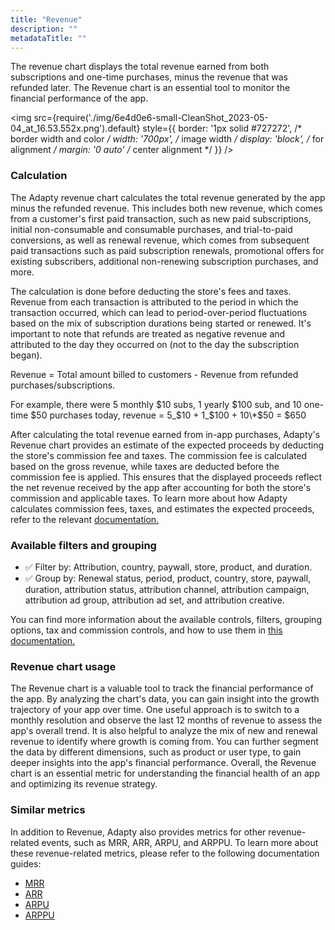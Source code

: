 ```yaml
---
title: "Revenue"
description: ""
metadataTitle: ""
---
```


The revenue chart displays the total revenue earned from both subscriptions and one-time purchases, minus the revenue that was refunded later. The Revenue chart is an essential tool to monitor the financial performance of the app.


<img
  src={require('./img/6e4d0e6-small-CleanShot_2023-05-04_at_16.53.552x.png').default}
  style={{
    border: '1px solid #727272', /* border width and color */
    width: '700px', /* image width */
    display: 'block', /* for alignment */
    margin: '0 auto' /* center alignment */
  }}
/>





### Calculation

The Adapty revenue chart calculates the total revenue generated by the app minus the refunded revenue. This includes both new revenue, which comes from a customer's first paid transaction, such as new paid subscriptions, initial non-consumable and consumable purchases, and trial-to-paid conversions, as well as renewal revenue, which comes from subsequent paid transactions such as paid subscription renewals, promotional offers for existing subscribers, additional non-renewing subscription purchases, and more.

The calculation is done before deducting the store's fees and taxes. Revenue from each transaction is attributed to the period in which the transaction occurred, which can lead to period-over-period fluctuations based on the mix of subscription durations being started or renewed. It's important to note that refunds are treated as negative revenue and attributed to the day they occurred on (not to the day the subscription began).

Revenue = Total amount billed to customers - Revenue from refunded purchases/subscriptions.

For example, there were 5 monthly $10 subs, 1 yearly $100 sub, and 10 one-time $50 purchases today,  
revenue = 5_$10 + 1_$100 + 10\*$50 = $650

After calculating the total revenue earned from in-app purchases, Adapty's Revenue chart provides an estimate of the expected proceeds by deducting the store's commission fee and taxes. The commission fee is calculated based on the gross revenue, while taxes are deducted before the commission fee is applied. This ensures that the displayed proceeds reflect the net revenue received by the app after accounting for both the store's commission and applicable taxes. To learn more about how Adapty calculates commission fees, taxes, and estimates the expected proceeds, refer to the relevant [documentation.](https://docs.adapty.io/docs/controls-filters-grouping-compare-proceeds#store-commission-and-taxes)

### Available filters and grouping

- ✅ Filter by: Attribution, country, paywall, store, product, and duration. 
- ✅ Group by: Renewal status, period, product, country, store, paywall, duration, attribution status, attribution channel, attribution campaign, attribution ad group, attribution ad set, and attribution creative. 

You can find more information about the available controls, filters, grouping options, tax and commission controls, and how to use them in [this documentation.](https://docs.adapty.io/docs/controls-filters-grouping-compare-proceeds)

### Revenue chart usage

The Revenue chart is a valuable tool to track the financial performance of the app. By analyzing the chart's data, you can gain insight into the growth trajectory of your app over time. One useful approach is to switch to a monthly resolution and observe the last 12 months of revenue to assess the app's overall trend. It is also helpful to analyze the mix of new and renewal revenue to identify where growth is coming from. You can further segment the data by different dimensions, such as product or user type, to gain deeper insights into the app's financial performance. Overall, the Revenue chart is an essential metric for understanding the financial health of an app and optimizing its revenue strategy.

### Similar metrics

In addition to Revenue, Adapty also provides metrics for other revenue-related events, such as MRR, ARR, ARPU, and ARPPU. To learn more about these revenue-related metrics, please refer to the following documentation guides:

- [MRR](https://docs.adapty.io/docs/mrr)
- [ARR](https://docs.adapty.io/docs/arr)
- [ARPU](https://docs.adapty.io/docs/arpu)
- [ARPPU](https://docs.adapty.io/docs/arppu)